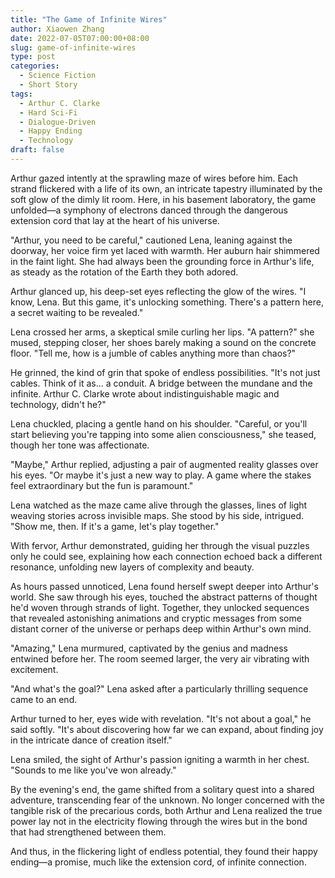 ```yaml
---
title: "The Game of Infinite Wires"
author: Xiaowen Zhang
date: 2022-07-05T07:00:00+08:00
slug: game-of-infinite-wires
type: post
categories:
  - Science Fiction
  - Short Story
tags:
  - Arthur C. Clarke
  - Hard Sci-Fi
  - Dialogue-Driven
  - Happy Ending
  - Technology
draft: false
---
```


Arthur gazed intently at the sprawling maze of wires before him. Each strand flickered with a life of its own, an intricate tapestry illuminated by the soft glow of the dimly lit room. Here, in his basement laboratory, the game unfolded—a symphony of electrons danced through the dangerous extension cord that lay at the heart of his universe.

"Arthur, you need to be careful," cautioned Lena, leaning against the doorway, her voice firm yet laced with warmth. Her auburn hair shimmered in the faint light. She had always been the grounding force in Arthur's life, as steady as the rotation of the Earth they both adored.

Arthur glanced up, his deep-set eyes reflecting the glow of the wires. "I know, Lena. But this game, it's unlocking something. There's a pattern here, a secret waiting to be revealed."

Lena crossed her arms, a skeptical smile curling her lips. "A pattern?" she mused, stepping closer, her shoes barely making a sound on the concrete floor. "Tell me, how is a jumble of cables anything more than chaos?"

He grinned, the kind of grin that spoke of endless possibilities. "It's not just cables. Think of it as... a conduit. A bridge between the mundane and the infinite. Arthur C. Clarke wrote about indistinguishable magic and technology, didn't he?"

Lena chuckled, placing a gentle hand on his shoulder. "Careful, or you'll start believing you're tapping into some alien consciousness," she teased, though her tone was affectionate.

"Maybe," Arthur replied, adjusting a pair of augmented reality glasses over his eyes. "Or maybe it's just a new way to play. A game where the stakes feel extraordinary but the fun is paramount."

Lena watched as the maze came alive through the glasses, lines of light weaving stories across invisible maps. She stood by his side, intrigued. "Show me, then. If it's a game, let's play together."

With fervor, Arthur demonstrated, guiding her through the visual puzzles only he could see, explaining how each connection echoed back a different resonance, unfolding new layers of complexity and beauty.

As hours passed unnoticed, Lena found herself swept deeper into Arthur's world. She saw through his eyes, touched the abstract patterns of thought he'd woven through strands of light. Together, they unlocked sequences that revealed astonishing animations and cryptic messages from some distant corner of the universe or perhaps deep within Arthur's own mind.

"Amazing," Lena murmured, captivated by the genius and madness entwined before her. The room seemed larger, the very air vibrating with excitement.

"And what's the goal?" Lena asked after a particularly thrilling sequence came to an end.

Arthur turned to her, eyes wide with revelation. "It's not about a goal," he said softly. "It's about discovering how far we can expand, about finding joy in the intricate dance of creation itself."

Lena smiled, the sight of Arthur's passion igniting a warmth in her chest. "Sounds to me like you've won already."

By the evening's end, the game shifted from a solitary quest into a shared adventure, transcending fear of the unknown. No longer concerned with the tangible risk of the precarious cords, both Arthur and Lena realized the true power lay not in the electricity flowing through the wires but in the bond that had strengthened between them.

And thus, in the flickering light of endless potential, they found their happy ending—a promise, much like the extension cord, of infinite connection.
